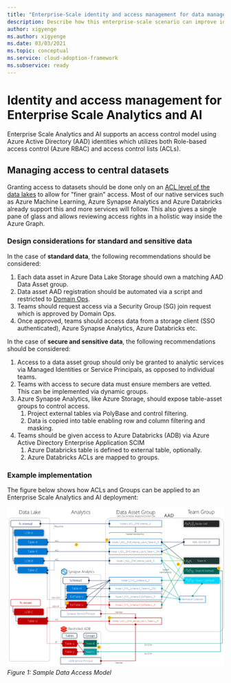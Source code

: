 ```yaml
---
title: "Enterprise-Scale identity and access management for data management"
description: Describe how this enterprise-scale scenario can improve identity and access management of data management
author: xigyenge
ms.author: xigyenge
ms.date: 03/03/2021
ms.topic: conceptual
ms.service: cloud-adoption-framework
ms.subservice: ready
---
```


# Identity and access management for Enterprise Scale Analytics and AI

Enterprise Scale Analytics and AI supports an access control model using Azure Active Directory (AAD) identities which utilizes both Role-based access control (Azure RBAC) and access control lists (ACLs).

## Managing access to central datasets

Granting access to datasets should be done only on an [ACL level of the data lakes](/azure/storage/blobs/data-lake-storage-access-control-model) to allow for "finer grain" access. Most of our native services such as Azure Machine Learning, Azure Synapse Analytics and Azure Databricks already support this and more services will follow. This also gives a single pane of glass and allows reviewing access rights in a holistic way inside the Azure Graph.

<!--Not adding this as it is not GA yet.
 In addition to managing access using AAD identities using RBACs and ACLs, ADLS Gen2 also supports using SAS tokens and storage keys for managing access to data in your Gen2 account. In order to make sure that every request to Storage Account is authorized through AAD, there is a new feature (currently in preview) of disabling Key based access that permits to disallow requests to the specific storage account in case the requests were authorized with Shared Key. CAE Team is recommending enabling this feature once GA to enforce AAD level access. -->

### Design considerations for standard and sensitive data

In the case of **standard data**, the following recommendations should be considered:

1. Each data asset in Azure Data Lake Storage should own a matching AAD Data Asset group.
1. Data asset AAD registration should be automated via a script and restricted to [Domain Ops](eslz-team-functions.md#domain-ops).
1. Teams should request access via a Security Group (SG) join request which is approved by Domain Ops.
1. Once approved, teams should access data from a storage client (SSO authenticated), Azure Synapse Analytics, Azure Databricks etc.

In the case of **secure and sensitive data**, the following recommendations should be considered:

1. Access to a data asset group should only be granted to analytic services via Managed Identities or Service Principals, as opposed to individual teams.
1. Teams with access to secure data must ensure members are vetted. This can be implemented via dynamic groups.
1. Azure Synapse Analytics, like Azure Storage, should expose table-asset groups to control access.
    1. Project external tables via PolyBase and control filtering.
    1. Data is copied into table enabling row and column filtering and masking.
1. Teams should be given access to Azure Databricks (ADB) via Azure Active Directory Enterprise Application SCIM
    1. Azure Databricks table is defined to external table, optionally.
    1. Azure Databricks ACLs are mapped to groups.

### Example implementation

The figure below shows how ACLs and Groups can be applied to an Enterprise Scale Analytics and AI deployment:

![Data Access Model](./images/data_security_model.png)
*Figure 1: Sample Data Access Model*